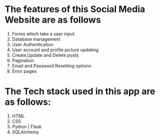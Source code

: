 <!DOCTYPE html>
<html>
<head>
	<title>Readme file</title>
</head>
<body>
	<h1>The features of this Social Media Website are as follows</h1>
	<ol>
		<li>Forms which take a user input</li>
		<li>Database management</li>
		<li>User Authentication</li>
		<li>User account and profile picture updating</li>
		<li>Create,Update and Delete posts</li>
		<li>Pagination</li>
		<li>Email and Password Resetting options</li>
		<li>Error pages</li>
	</ol>
	<h1>The Tech stack used in this app are as follows:</h1>
	<ol>
		<li>HTML</li>
		<li>CSS</li>
		<li>Python | Flask</li>
		<li>SQLAlchemy</li>
	</ol>
</body>
</html>
